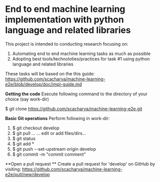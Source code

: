 # End to end machine learning implementation with python language and related libraries

This project is intended to conducting research focusing on: 
1) Automating end to end machine learning tasks as much as possible
2) Adopting best tools/technoloties/practices for task #1 using python language and related libraries 

These tasks will be based on the this guide: https://github.com/scacharya/machine-learning-e2e/blob/develop/doc/impl-guide.md

**Getting the code** 
Execute following command to the directory of your choice (say work-dir)

$ git clone https://github.com/scacharya/machine-learning-e2e.git

**Basic Git operations**
Perform following in work-dir: 
1. $ git checkout develop 
2. $ git pull
... ... edit or add files/dirs...  
3. $ git status
4. $ git add *
5. $ git push --set-upstream origin develop
6. $ git commit -m "commit comment"

**Open a pull request **
Create a pull request for 'develop' on GitHub by visiting: https://github.com/scacharya/machine-learning-e2e/pull/new/develop
